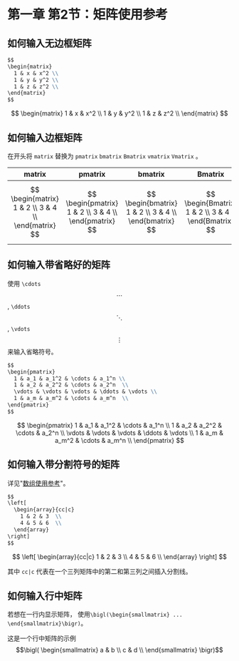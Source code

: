# 第一章 第2节：矩阵使用参考

## 如何输入无边框矩阵

```markdown
$$
\begin{matrix}
  1 & x & x^2 \\
  1 & y & y^2 \\
  1 & z & z^2 \\
\end{matrix}
$$
```


$$
\begin{matrix}
  1 & x & x^2 \\
  1 & y & y^2 \\
  1 & z & z^2 \\
\end{matrix}
$$

## 如何输入边框矩阵

在开头将 `matrix` 替换为 `pmatrix` `bmatrix` `Bmatrix` `vmatrix` `Vmatrix` 。

|                       matrix                        |                        pmatrix                        |                        bmatrix                        |                        Bmatrix                        |                        vmatrix                        |                        Vmatrix                        |
| :-------------------------------------------------: | :---------------------------------------------------: | :---------------------------------------------------: | :---------------------------------------------------: | :---------------------------------------------------: | :---------------------------------------------------: |
| $$ \begin{matrix} 1 & 2 \\ 3 & 4 \\ \end{matrix} $$ | $$ \begin{pmatrix} 1 & 2 \\ 3 & 4 \\ \end{pmatrix} $$ | $$ \begin{bmatrix} 1 & 2 \\ 3 & 4 \\ \end{bmatrix} $$ | $$ \begin{Bmatrix} 1 & 2 \\ 3 & 4 \\ \end{Bmatrix} $$ | $$ \begin{vmatrix} 1 & 2 \\ 3 & 4 \\ \end{vmatrix} $$ | $$ \begin{Vmatrix} 1 & 2 \\ 3 & 4 \\ \end{Vmatrix} $$ |

## 如何输入带省略好的矩阵

使用 `\cdots` $$\cdots$$, `\ddots` $$\ddots$$ , `\vdots` $$\vdots$$ 来输入省略符号。

```markdown
$$
\begin{pmatrix}
  1 & a_1 & a_1^2 & \cdots & a_1^n \\
  1 & a_2 & a_2^2 & \cdots & a_2^n  \\
  \vdots & \vdots & \vdots & \ddots & \vdots \\
  1 & a_m & a_m^2 & \cdots & a_m^n  \\
\end{pmatrix}
$$
```

$$
\begin{pmatrix}
  1 & a_1 & a_1^2 & \cdots & a_1^n \\
  1 & a_2 & a_2^2 & \cdots & a_2^n  \\
  \vdots & \vdots & \vdots & \ddots & \vdots \\
  1 & a_m & a_m^2 & \cdots & a_m^n  \\
\end{pmatrix}
$$

## 如何输入带分割符号的矩阵

详见"[数组使用参考](#五数组与表格使用参考)"。

```markdown
$$
\left[
  \begin{array}{cc|c}
    1 & 2 & 3  \\
    4 & 5 & 6  \\
  \end{array}
\right]
$$
```

$$
\left[
  \begin{array}{cc|c}
    1 & 2 & 3  \\
    4 & 5 & 6  \\
  \end{array}
\right]
$$



其中 `cc|c` 代表在一个三列矩阵中的第二和第三列之间插入分割线。

## 如何输入行中矩阵

若想在一行内显示矩阵，
使用`\bigl(\begin{smallmatrix} ... \end{smallmatrix}\bigr)`。

这是一个行中矩阵的示例$$\bigl( \begin{smallmatrix} a & b \\ c & d \\ \end{smallmatrix} \bigr)$$
